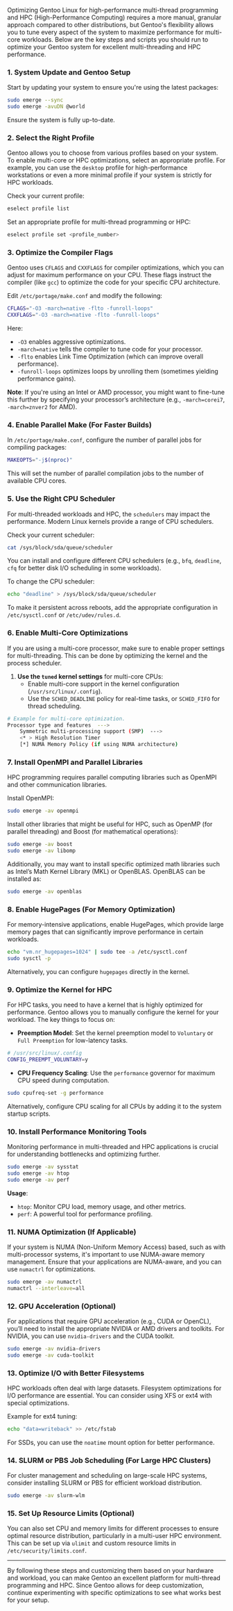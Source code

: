 Optimizing Gentoo Linux for high-performance multi-thread programming and HPC (High-Performance Computing) requires a more manual, granular approach compared to other distributions, but Gentoo's flexibility allows you to tune every aspect of the system to maximize performance for multi-core workloads. Below are the key steps and scripts you should run to optimize your Gentoo system for excellent multi-threading and HPC performance.

### 1. **System Update and Gentoo Setup**

Start by updating your system to ensure you're using the latest packages:

```bash
sudo emerge --sync
sudo emerge -avuDN @world
```

Ensure the system is fully up-to-date.

### 2. **Select the Right Profile**

Gentoo allows you to choose from various profiles based on your system. To enable multi-core or HPC optimizations, select an appropriate profile. For example, you can use the `desktop` profile for high-performance workstations or even a more minimal profile if your system is strictly for HPC workloads.

Check your current profile:

```bash
eselect profile list
```

Set an appropriate profile for multi-thread programming or HPC:

```bash
eselect profile set <profile_number>
```

### 3. **Optimize the Compiler Flags**

Gentoo uses `CFLAGS` and `CXXFLAGS` for compiler optimizations, which you can adjust for maximum performance on your CPU. These flags instruct the compiler (like `gcc`) to optimize the code for your specific CPU architecture.

Edit `/etc/portage/make.conf` and modify the following:

```bash
CFLAGS="-O3 -march=native -flto -funroll-loops"
CXXFLAGS="-O3 -march=native -flto -funroll-loops"
```

Here:
- `-O3` enables aggressive optimizations.
- `-march=native` tells the compiler to tune code for your processor.
- `-flto` enables Link Time Optimization (which can improve overall performance).
- `-funroll-loops` optimizes loops by unrolling them (sometimes yielding performance gains).

**Note**: If you're using an Intel or AMD processor, you might want to fine-tune this further by specifying your processor’s architecture (e.g., `-march=corei7`, `-march=znver2` for AMD).

### 4. **Enable Parallel Make (For Faster Builds)**

In `/etc/portage/make.conf`, configure the number of parallel jobs for compiling packages:

```bash
MAKEOPTS="-j$(nproc)"
```

This will set the number of parallel compilation jobs to the number of available CPU cores.

### 5. **Use the Right CPU Scheduler**

For multi-threaded workloads and HPC, the `schedulers` may impact the performance. Modern Linux kernels provide a range of CPU schedulers.

Check your current scheduler:

```bash
cat /sys/block/sda/queue/scheduler
```

You can install and configure different CPU schedulers (e.g., `bfq`, `deadline`, `cfq` for better disk I/O scheduling in some workloads).

To change the CPU scheduler:

```bash
echo "deadline" > /sys/block/sda/queue/scheduler
```

To make it persistent across reboots, add the appropriate configuration in `/etc/sysctl.conf` or `/etc/udev/rules.d`.

### 6. **Enable Multi-Core Optimizations**

If you are using a multi-core processor, make sure to enable proper settings for multi-threading. This can be done by optimizing the kernel and the process scheduler.

1. **Use the `tuned` kernel settings** for multi-core CPUs:
   - Enable multi-core support in the kernel configuration (`/usr/src/linux/.config`).
   - Use the `SCHED_DEADLINE` policy for real-time tasks, or `SCHED_FIFO` for thread scheduling.

```bash
# Example for multi-core optimization.
Processor type and features  --->
    Symmetric multi-processing support (SMP)  --->
    <* > High Resolution Timer
    [*] NUMA Memory Policy (if using NUMA architecture)
```

### 7. **Install OpenMPI and Parallel Libraries**

HPC programming requires parallel computing libraries such as OpenMPI and other communication libraries.

Install OpenMPI:

```bash
sudo emerge -av openmpi
```

Install other libraries that might be useful for HPC, such as OpenMP (for parallel threading) and Boost (for mathematical operations):

```bash
sudo emerge -av boost
sudo emerge -av libomp
```

Additionally, you may want to install specific optimized math libraries such as Intel’s Math Kernel Library (MKL) or OpenBLAS. OpenBLAS can be installed as:

```bash
sudo emerge -av openblas
```

### 8. **Enable HugePages (For Memory Optimization)**

For memory-intensive applications, enable HugePages, which provide large memory pages that can significantly improve performance in certain workloads.

```bash
echo "vm.nr_hugepages=1024" | sudo tee -a /etc/sysctl.conf
sudo sysctl -p
```

Alternatively, you can configure `hugepages` directly in the kernel.

### 9. **Optimize the Kernel for HPC**

For HPC tasks, you need to have a kernel that is highly optimized for performance. Gentoo allows you to manually configure the kernel for your workload. The key things to focus on:

- **Preemption Model**: Set the kernel preemption model to `Voluntary` or `Full Preemption` for low-latency tasks.

```bash
# /usr/src/linux/.config
CONFIG_PREEMPT_VOLUNTARY=y
```

- **CPU Frequency Scaling**: Use the `performance` governor for maximum CPU speed during computation.

```bash
sudo cpufreq-set -g performance
```

Alternatively, configure CPU scaling for all CPUs by adding it to the system startup scripts.

### 10. **Install Performance Monitoring Tools**

Monitoring performance in multi-threaded and HPC applications is crucial for understanding bottlenecks and optimizing further.

```bash
sudo emerge -av sysstat
sudo emerge -av htop
sudo emerge -av perf
```

**Usage**:
- `htop`: Monitor CPU load, memory usage, and other metrics.
- `perf`: A powerful tool for performance profiling.

### 11. **NUMA Optimization (If Applicable)**

If your system is NUMA (Non-Uniform Memory Access) based, such as with multi-processor systems, it's important to use NUMA-aware memory management. Ensure that your applications are NUMA-aware, and you can use `numactrl` for optimizations.

```bash
sudo emerge -av numactrl
numactrl --interleave=all
```

### 12. **GPU Acceleration (Optional)**

For applications that require GPU acceleration (e.g., CUDA or OpenCL), you’ll need to install the appropriate NVIDIA or AMD drivers and toolkits. For NVIDIA, you can use `nvidia-drivers` and the CUDA toolkit.

```bash
sudo emerge -av nvidia-drivers
sudo emerge -av cuda-toolkit
```

### 13. **Optimize I/O with Better Filesystems**

HPC workloads often deal with large datasets. Filesystem optimizations for I/O performance are essential. You can consider using XFS or ext4 with special optimizations.

Example for ext4 tuning:

```bash
echo "data=writeback" >> /etc/fstab
```

For SSDs, you can use the `noatime` mount option for better performance.

### 14. **SLURM or PBS Job Scheduling (For Large HPC Clusters)**

For cluster management and scheduling on large-scale HPC systems, consider installing SLURM or PBS for efficient workload distribution.

```bash
sudo emerge -av slurm-wlm
```

### 15. **Set Up Resource Limits (Optional)**

You can also set CPU and memory limits for different processes to ensure optimal resource distribution, particularly in a multi-user HPC environment. This can be set up via `ulimit` and custom resource limits in `/etc/security/limits.conf`.

---

By following these steps and customizing them based on your hardware and workload, you can make Gentoo an excellent platform for multi-thread programming and HPC. Since Gentoo allows for deep customization, continue experimenting with specific optimizations to see what works best for your setup.
